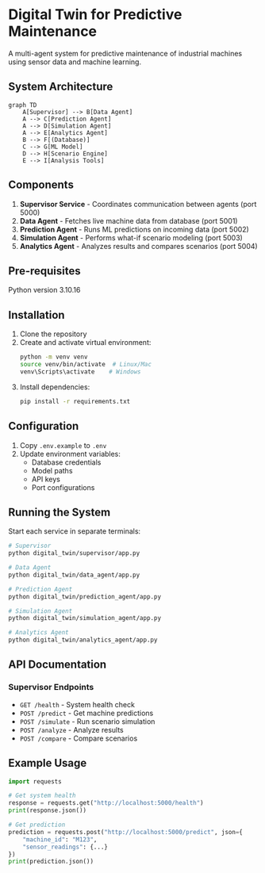 # Digital Twin for Predictive Maintenance

A multi-agent system for predictive maintenance of industrial machines using sensor data and machine learning.

## System Architecture

```mermaid
graph TD
    A[Supervisor] --> B[Data Agent]
    A --> C[Prediction Agent] 
    A --> D[Simulation Agent]
    A --> E[Analytics Agent]
    B --> F[(Database)]
    C --> G[ML Model]
    D --> H[Scenario Engine]
    E --> I[Analysis Tools]
```

## Components

1. **Supervisor Service** - Coordinates communication between agents (port 5000)
2. **Data Agent** - Fetches live machine data from database (port 5001)
3. **Prediction Agent** - Runs ML predictions on incoming data (port 5002)
4. **Simulation Agent** - Performs what-if scenario modeling (port 5003)  
5. **Analytics Agent** - Analyzes results and compares scenarios (port 5004)

## Pre-requisites

Python version 3.10.16

## Installation

1. Clone the repository
2. Create and activate virtual environment:
   ```bash
   python -m venv venv
   source venv/bin/activate  # Linux/Mac
   venv\Scripts\activate    # Windows
   ```
3. Install dependencies:
   ```bash
   pip install -r requirements.txt
   ```

## Configuration

1. Copy `.env.example` to `.env`
2. Update environment variables:
   - Database credentials
   - Model paths
   - API keys
   - Port configurations

## Running the System

Start each service in separate terminals:

```bash
# Supervisor
python digital_twin/supervisor/app.py

# Data Agent  
python digital_twin/data_agent/app.py

# Prediction Agent
python digital_twin/prediction_agent/app.py

# Simulation Agent
python digital_twin/simulation_agent/app.py

# Analytics Agent
python digital_twin/analytics_agent/app.py
```

## API Documentation

### Supervisor Endpoints

- `GET /health` - System health check
- `POST /predict` - Get machine predictions
- `POST /simulate` - Run scenario simulation
- `POST /analyze` - Analyze results
- `POST /compare` - Compare scenarios

## Example Usage

```python
import requests

# Get system health
response = requests.get("http://localhost:5000/health")
print(response.json())

# Get prediction
prediction = requests.post("http://localhost:5000/predict", json={
    "machine_id": "M123",
    "sensor_readings": {...}
})
print(prediction.json())
